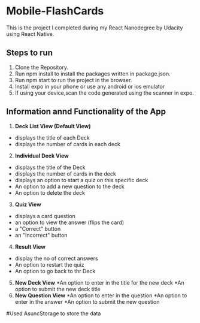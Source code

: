 # Mobile-FlashCards
This is the project I completed during my React Nanodegree by Udacity using React Native.

## Steps to run
1. Clone the Repository.
2. Run npm install to install the packages written in package.json.
3. Run npm start to run the project in the browser. 
4. Install expo in your phone or use any android or ios emulator
5. If using your device,scan the code generated using the scanner in expo.

## Information annd Functionality of the App
1. **Deck List View (Default View)**
* displays the title of each Deck
* displays the number of cards in each deck
2. **Individual Deck View**
* displays the title of the Deck
* displays the number of cards in the deck
* displays an option to start a quiz on this specific deck
* An option to add a new question to the deck
* An option to delete the deck
 3. **Quiz View**
* displays a card question
* an option to view the answer (flips the card)
* a "Correct" button
* an "Incorrect" button
4. **Result View**
* display the no of correct answers
* An option to restart the quiz
* An option to go back to thr Deck
5. **New Deck View**
*An option to enter in the title for the new deck
*An option to submit the new deck title
6. **New Question View**
*An option to enter in the question
*An option to enter in the answer
*An option to submit the new question
  
#Used AsuncStorage to store the data
